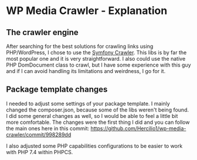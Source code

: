 # WP Media Crawler - Explanation

## The crawler engine

After searching for the best solutions for crawling links using PHP/WordPress, I chose to use the [Symfony Crawler](https://github.com/symfony/dom-crawler). This libs is by far the most popular one and it is very straightforward. I also could use the native PHP DomDocument class to crawl, but I have some experience with this guy and if I can avoid handling its limitations and weirdness, I go for it. 

## Package template changes

I needed to adjust some settings of your package template. I mainly changed the composer.json, because some of the libs weren't being found. I did some general changes as well, so I would be able to feel a little bit more comfortable. The changes were the first thing I did and you can follow the main ones here in this commit: https://github.com/Hercilio1/wp-media-crawler/commit/998289dd

I also adjusted some PHP capabilities configurations to be easier to work with PHP 7.4 within PHPCS.
